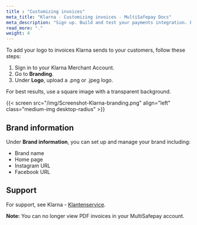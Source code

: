 ```yaml
---
title : "Customizing invoices"
meta_title: "Klarna - Customizing invoices - MultiSafepay Docs"
meta_description: "Sign up. Build and test your payments integration. Explore our products and services. Use our API reference, SDKs, and wrappers. Get support."
read_more: "."
weight: 4
---
```


To add your logo to invoices Klarna sends to your customers, follow these steps:

1. Sign in to your Klarna Merchant Account. 
2. Go to **Branding**.
3. Under **Logo**, upload a .png or .jpeg logo.  

For best results, use a square image with a transparent background. 

{{< screen src="/img/Screenshot-Klarna-branding.png" align="left" class="medium-img desktop-radius" >}}

## Brand information

Under **Brand information**, you can set up and manage your brand including:
- Brand name
- Home page
- Instagram URL
- Facebook URL

## Support 
For support, see Klarna - [Klantenservice](https://www.klarna.com/nl/klantenservice/).

**Note:** You can no longer view PDF invoices in your MultiSafepay account. 
